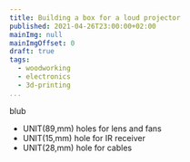 ```yaml
---
title: Building a box for a loud projector
published: 2021-04-26T23:00:00+02:00
mainImg: null
mainImgOffset: 0
draft: true
tags:
  - woodworking
  - electronics
  - 3d-printing
...
```

blub

* UNIT(89,mm) holes for lens and fans
* UNIT(15,mm) hole for IR receiver
* UNIT(28,mm) hole for cables
